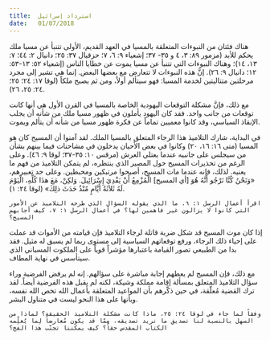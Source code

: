 ```yaml
---
title:  استرداد إسرائيل
date:   01/07/2018
---
```


هناك فئتان من النبوءات المتعلقة بالمسيا في العهد القديم، الأولى تتنبأ عن مسيا ملك يحكم للأبد (مزمور ٨٩: ٣، ٤ و ٣٥- ٣٧؛ إشعياء ٩: ٦، ٧؛ حزقيال ٣٧: ٢٥؛ دانيال ٢: ٤٤؛ ٧: ١٣، ١٤)؛ وهناك النبوءات التي تتنبأ عن مسيا يموت عن خطايا الناس (إشعياء ٥٢: ١٣-٥٣: ١٢؛ دانيال ٩: ٢٦). إنَّ هذه النبوءات لا تتعارض مع بعضها البعض. إنما هي تشير إلى مجرد مرحلتين متتاليتين لخدمة المسيا: فهو سيتألم أولاً، ومن ثم يصبح ملكاً (لوقا ١٧: ٢٤؛ ٢٥؛ ٢٤: ٢٥، ٢٦).

مع ذلك، فإنَّ مشكلة التوقعات اليهودية الخاصة بالمسيا في القرن الأول هي أنها كانت توقعات من جانب واحد. فقد كان اليهود يأملون في ظهور مسيا ملك من شأنه أن يجلب الإنقاذ السياسي، وقد كانوا معميين تماماً عن فكرة ظهور مسيا من شأنه أن يتألم ويموت.

في البداية، شارك التلاميذ هذا الرجاء المتعلق بالمسيا الملك. لقد آمنوا أن المسيح كان هو المسيا (متى ١٦: ١٦، ٢٠) وكانوا في بعض الأحيان يدخلون في مشاحنات فيما بينهم بشأن من سيجلس على جانبيه عندما يعتلي العرش (مرقس ١٠: ٣٥-٣٧؛ لوقا ٩: ٤٦). وعلى الرغم من تحذيرات المسيح حول المصير الذي ينتظره، لم يتمكن التلاميذ من فهم ما يعنيه. لذلك، فإنه عندما مات المسيح، أصبحوا مرتبكين ومحبطين. وعلى حد تعبيرهم، «وَنَحْنُ كُنَّا نَرْجُو أَنَّهُ هُوَ [أي المسيح] الْمُزْمِعُ أَنْ يَفْدِيَ إِسْرَائِيلَ. وَلكِنْ، مَعَ هذَا كُلِّهِ، الْيَوْمَ لَهُ ثَلاَثَةُ أَيَّامٍ مُنْذُ حَدَثَ ذلِكَ» (لوقا ٢٤: ١).

`اقرأ أعمال الرسل ١: ٦. ما الذي يقوله السؤال الذي طرحه التلاميذ عن الأمور التي كانوا لا يزالون غير فاهمين لها؟ في أعمال الرسل ١: ٧، كيف أجابهم المسيح؟`

إذا كان موت المسيح قد شكل ضربة قاتلة لرجاء التلاميذ فإن قيامته من الأموات قد عملت على إحياء ذلك الرجاء، ورفع توقعاتهم السياسية إلى مستوى ربما لم يسبق له مثيل. فقد بدا من الطبيعي تصور القيامة باعتبارها مؤشراً قوياً على الملكوت المسياني الذي سيتأسس في نهاية المطاف.

مع ذلك، فإن المسيح لم يعطهم إجابة مباشرة على سؤالهم. إنه لم يرفض الفرضية وراء سؤال التلاميذ المتعلق بمسألة إقامة مملكة وشيكة، لكنه لم يقبل هذه الفرضية أيضاً. لقد ترك القضية مُعلّقة، في حين ذكَّرهم بأن المواعيد المتعلقة بأعمال الله تخص الله نفسه، وبأنها على هذا النحو ليست في متناول البشر.

`وفقاً لما جاء في لوقا ٢٤: ٢٥، ماذا كانت مشكلة التلاميذ الحقيقة؟ لماذا من السهل بالنسبة لنا تصديق ما نريد تصديقه، مِمّا قد يكون مُعارضاً لِما يُعلِّمه الكتاب المقدس حقاً؟ كيف يمكننا تجنّب هذا الفخ؟`
